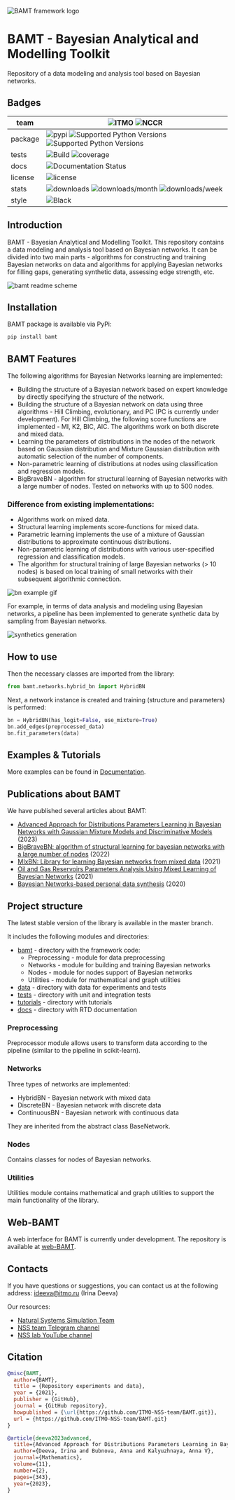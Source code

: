 ![BAMT framework logo](docs/images/BAMT_white_bg.png)

# BAMT - Bayesian Analytical and Modelling Toolkit

Repository of a data modeling and analysis tool based on Bayesian networks.

## Badges

| team       | ![ITMO](https://raw.githubusercontent.com/ITMO-NSS-team/open-source-ops/cd771018e80e9164f7b661bd2191061ab58f94de/badges/ITMO_badge.svg) ![NCCR](https://raw.githubusercontent.com/ITMO-NSS-team/open-source-ops/cd771018e80e9164f7b661bd2191061ab58f94de/badges/NCCR_badge.svg) |
|------------|-----------------------------------------------------------------------------------------------------------------------------------------------------------------------------------------------------------------------------------------------------|
| package    | ![pypi](https://badge.fury.io/py/bamt.svg) ![Supported Python Versions](https://img.shields.io/badge/python_3.9-passing-success) ![Supported Python Versions](https://img.shields.io/badge/python_3.10-passing-success)                             |
| tests      | ![Build](https://github.com/ITMO-NSS-team/BAMT/actions/workflows/bamtcodecov.yml/badge.svg) ![coverage](https://codecov.io/github/aimclub/BAMT/branch/master/graph/badge.svg?token=fA4qsxGqTC)                                                   |
| docs       | ![Documentation Status](https://readthedocs.org/projects/bamt/badge/?version=latest)                                                                                                                                                              |
| license    | ![license](https://img.shields.io/github/license/ITMO-NSS-team/BAMT)                                                                                                                                                                              |
| stats      | ![downloads](https://static.pepy.tech/personalized-badge/bamt?period=total&units=international_system&left_color=grey&right_color=blue&left_text=downloads) ![downloads/month](https://static.pepy.tech/personalized-badge/bamt?period=month&units=international_system&left_color=grey&right_color=blue&left_text=downloads/month) ![downloads/week](https://static.pepy.tech/personalized-badge/bamt?period=week&units=international_system&left_color=grey&right_color=blue&left_text=downloads/week) |
| style      | ![Black](https://img.shields.io/badge/code%20style-black-000000.svg)                                                                                                                                                                               |

## Introduction

BAMT - Bayesian Analytical and Modelling Toolkit. This repository contains a data modeling and analysis tool based on Bayesian networks. It can be divided into two main parts - algorithms for constructing and training Bayesian networks on data and algorithms for applying Bayesian networks for filling gaps, generating synthetic data, assessing edge strength, etc.

![bamt readme scheme](docs/images/bamt_readme_scheme.png)

## Installation

BAMT package is available via PyPi:

```bash
pip install bamt
```

## BAMT Features

The following algorithms for Bayesian Networks learning are implemented:

- Building the structure of a Bayesian network based on expert knowledge by directly specifying the structure of the network.
- Building the structure of a Bayesian network on data using three algorithms - Hill Climbing, evolutionary, and PC (PC is currently under development). For Hill Climbing, the following score functions are implemented - MI, K2, BIC, AIC. The algorithms work on both discrete and mixed data.
- Learning the parameters of distributions in the nodes of the network based on Gaussian distribution and Mixture Gaussian distribution with automatic selection of the number of components.
- Non-parametric learning of distributions at nodes using classification and regression models.
- BigBraveBN - algorithm for structural learning of Bayesian networks with a large number of nodes. Tested on networks with up to 500 nodes.

### Difference from existing implementations:

- Algorithms work on mixed data.
- Structural learning implements score-functions for mixed data.
- Parametric learning implements the use of a mixture of Gaussian distributions to approximate continuous distributions.
- Non-parametric learning of distributions with various user-specified regression and classification models.
- The algorithm for structural training of large Bayesian networks (> 10 nodes) is based on local training of small networks with their subsequent algorithmic connection.

![bn example gif](docs/images/BN_gif.gif)

For example, in terms of data analysis and modeling using Bayesian networks, a pipeline has been implemented to generate synthetic data by sampling from Bayesian networks.

![synthetics generation](docs/images/synth_gen.png)

## How to use

Then the necessary classes are imported from the library:

```python
from bamt.networks.hybrid_bn import HybridBN
```

Next, a network instance is created and training (structure and parameters) is performed:

```python
bn = HybridBN(has_logit=False, use_mixture=True)
bn.add_edges(preprocessed_data)
bn.fit_parameters(data)
```

## Examples & Tutorials

More examples can be found in [Documentation](https://bamt.readthedocs.io/en/latest/examples/learn_save.html).

## Publications about BAMT

We have published several articles about BAMT:

- [Advanced Approach for Distributions Parameters Learning in Bayesian Networks with Gaussian Mixture Models and Discriminative Models](https://www.mdpi.com/2227-7390/11/2/343) (2023)
- [BigBraveBN: algorithm of structural learning for bayesian networks with a large number of nodes](https://www.sciencedirect.com/science/article/pii/S1877050922016945) (2022)
- [MIxBN: Library for learning Bayesian networks from mixed data](https://www.sciencedirect.com/science/article/pii/S1877050921020925) (2021)
- [Oil and Gas Reservoirs Parameters Analysis Using Mixed Learning of Bayesian Networks](https://link.springer.com/chapter/10.1007/978-3-030-77961-0_33) (2021)
- [Bayesian Networks-based personal data synthesis](https://dl.acm.org/doi/abs/10.1145/3411170.3411243) (2020)

## Project structure

The latest stable version of the library is available in the master branch.

It includes the following modules and directories:

- [bamt](https://github.com/ITMO-NSS-team/BAMT/tree/master/bamt) - directory with the framework code:
    - Preprocessing - module for data preprocessing
    - Networks - module for building and training Bayesian networks
    - Nodes - module for nodes support of Bayesian networks
    - Utilities - module for mathematical and graph utilities
- [data](https://github.com/ITMO-NSS-team/BAMT/tree/master/data) - directory with data for experiments and tests
- [tests](https://github.com/ITMO-NSS-team/BAMT/tree/master/tests) - directory with unit and integration tests
- [tutorials](https://github.com/ITMO-NSS-team/BAMT/tree/master/tutorials) - directory with tutorials
- [docs](https://github.com/ITMO-NSS-team/BAMT/tree/master/docs) - directory with RTD documentation

### Preprocessing

Preprocessor module allows users to transform data according to the pipeline (similar to the pipeline in scikit-learn).

### Networks

Three types of networks are implemented:

- HybridBN - Bayesian network with mixed data
- DiscreteBN - Bayesian network with discrete data
- ContinuousBN - Bayesian network with continuous data

They are inherited from the abstract class BaseNetwork.

### Nodes

Contains classes for nodes of Bayesian networks.

### Utilities

Utilities module contains mathematical and graph utilities to support the main functionality of the library.

## Web-BAMT

A web interface for BAMT is currently under development. The repository is available at [web-BAMT](https://github.com/aimclub/Web-BAMT).

## Contacts

If you have questions or suggestions, you can contact us at the following address: ideeva@itmo.ru (Irina Deeva)

Our resources:

- [Natural Systems Simulation Team](https://itmo-nss-team.github.io/)
- [NSS team Telegram channel](https://t.me/NSS_group)
- [NSS lab YouTube channel](https://www.youtube.com/@nsslab/videos)

## Citation

```bibtex
@misc{BAMT,
  author={BAMT},
  title = {Repository experiments and data},
  year = {2021},
  publisher = {GitHub},
  journal = {GitHub repository},
  howpublished = {\url{https://github.com/ITMO-NSS-team/BAMT.git}},
  url = {https://github.com/ITMO-NSS-team/BAMT.git}
}

@article{deeva2023advanced,
  title={Advanced Approach for Distributions Parameters Learning in Bayesian Networks with Gaussian Mixture Models and Discriminative Models},
  author={Deeva, Irina and Bubnova, Anna and Kalyuzhnaya, Anna V},
  journal={Mathematics},
  volume={11},
  number={2},
  pages={343},
  year={2023},
}
```
